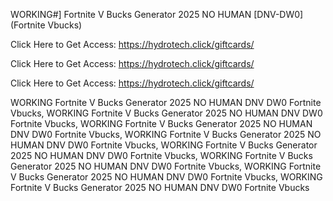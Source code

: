 WORKING#] Fortnite V Bucks Generator 2025 NO HUMAN [DNV-DW0] (Fortnite Vbucks)

Click Here to Get Access: https://hydrotech.click/giftcards/

Click Here to Get Access: https://hydrotech.click/giftcards/

Click Here to Get Access: https://hydrotech.click/giftcards/

WORKING Fortnite V Bucks Generator 2025 NO HUMAN DNV DW0 Fortnite Vbucks, WORKING Fortnite V Bucks Generator 2025 NO HUMAN DNV DW0 Fortnite Vbucks, WORKING Fortnite V Bucks Generator 2025 NO HUMAN DNV DW0 Fortnite Vbucks, WORKING Fortnite V Bucks Generator 2025 NO HUMAN DNV DW0 Fortnite Vbucks, WORKING Fortnite V Bucks Generator 2025 NO HUMAN DNV DW0 Fortnite Vbucks, WORKING Fortnite V Bucks Generator 2025 NO HUMAN DNV DW0 Fortnite Vbucks, WORKING Fortnite V Bucks Generator 2025 NO HUMAN DNV DW0 Fortnite Vbucks, WORKING Fortnite V Bucks Generator 2025 NO HUMAN DNV DW0 Fortnite Vbucks
